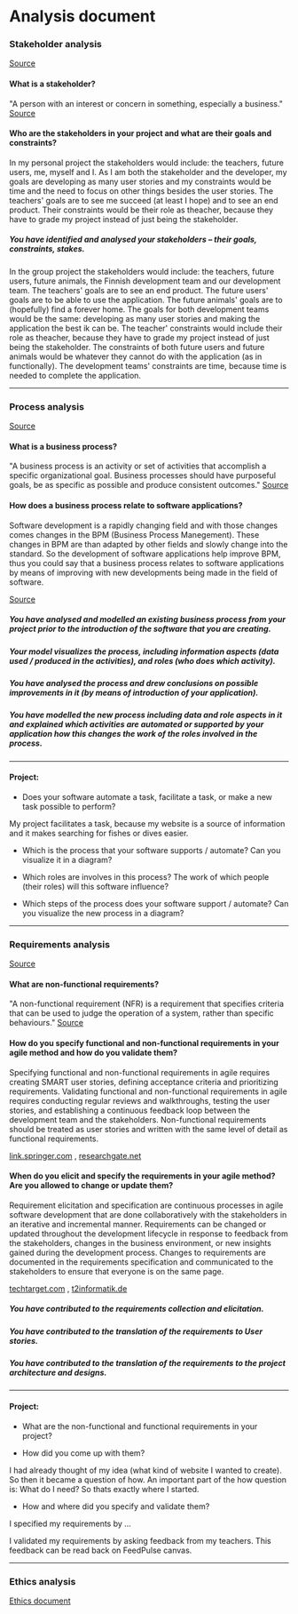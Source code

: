 # Analysis document
### Stakeholder analysis
[Source](https://fhict.instructure.com/courses/13025/pages/stakeholder-analysis-who-has-a-stake-in-the-project-and-in-the-software?module_item_id=916361)
#### What is a stakeholder?
"A person with an interest or concern in something, especially a business." [Source](https://languages.oup.com/google-dictionary-en/)

#### Who are the stakeholders in your project and what are their goals and constraints?
In my personal project the stakeholders would include: the teachers, future users, me, myself and I.
As I am both the stakeholder and the developer, my goals are developing as many user stories and my constraints would be time and the need to focus on other things besides the user stories.
The teachers' goals are to see me succeed (at least I hope) and to see an end product.
Their constraints would be their role as theacher, because they have to grade my project instead of just being the stakeholder.

##### You have identified and analysed your stakeholders – their goals, constraints, stakes.
In the group project the stakeholders would include: the teachers, future users, future animals, the Finnish development team and our development team.
The teachers' goals are to see an end product. The future users' goals are to be able to use the application. The future animals' goals are to (hopefully) find a forever home. The goals for both development teams would be the same: developing as many user stories and making the application the best ik can be.
The teacher' constraints would include their role as theacher, because they have to grade my project instead of just being the stakeholder. The constraints of both future users and future animals would be whatever they cannot do with the application (as in functionally). The development teams' constraints are time, because time is needed to complete the application.

------------------------------------------------------------------------------------------------------------------------------------------------------------------
### Process analysis
[Source](https://fhict.instructure.com/courses/13025/pages/process-analysis-which-processes-are-supported-by-your-software?module_item_id=916362)
#### What is a business process?
"A business process is an activity or set of activities that accomplish a specific organizational goal. 
Business processes should have purposeful goals, be as specific as possible and produce consistent outcomes."
[Source](https://www.techtarget.com/searchcio/definition/business-process)

#### How does a business process relate to software applications?
Software development is a rapidly changing field and with those changes comes changes in the BPM (Business Process Manegement).
These changes in BPM are than adapted by other fields and slowly change into the standard. 
So the development of software applications help improve BPM, thus you could say that a business process relates to software applications by means of improving with new developments being made in the field of software. 

[Source](https://itchronicles.com/business-process-management/business-process-management-in-software-companies/)

##### You have analysed and modelled an existing business process from your project prior to the introduction of the software that you are creating. 
##### Your model visualizes the process, including information aspects (data used / produced in the activities), and roles (who does which activity).
##### You have analysed the process and drew conclusions on possible improvements in it (by means of introduction of your application).
##### You have modelled the new process including data and role aspects in it and explained which activities are automated or supported by your application how this changes the work of the roles involved in the process.
------------------------------------------------------------------------------------------------------------------------------------------------------------------
#### Project:
* Does your software automate a task, facilitate a task, or make a new task possible to perform?

My project facilitates a task, because my website is a source of information and it makes searching for fishes or dives easier.

* Which is the process that your software supports / automate? Can you visualize it in a diagram?

* Which roles are involves in this process? The work of which people (their roles) will this software influence?

* Which steps of the process does your software support / automate? Can you visualize the new process in a diagram?
------------------------------------------------------------------------------------------------------------------------------------------------------------------
### Requirements analysis
[Source](https://fhict.instructure.com/courses/13025/pages/requirements-analysis-what-do-you-have-to-make?module_item_id=916363)
#### What are non-functional requirements?

"A non-functional requirement (NFR) is a requirement that specifies criteria that can be used to judge the operation of a system, rather than specific behaviours."
[Source](https://en.wikipedia.org/wiki/Non-functional_requirement)

#### How do you specify functional and non-functional requirements in your agile method and how do you validate them?
Specifying functional and non-functional requirements in agile requires creating SMART user stories, defining acceptance criteria and prioritizing requirements. Validating functional and non-functional requirements in agile requires conducting regular reviews and walkthroughs, testing the user stories, and establishing a continuous feedback loop between the development team and the stakeholders. 
Non-functional requirements should be treated as user stories and written with the same level of detail as functional requirements.

[link.springer.com](https://link.springer.com/chapter/10.1007/978-3-030-67084-9_6) ,
[researchgate.net](https://www.researchgate.net/publication/353752219_Managing_non-functional_requirements_in_agile_software_development)

#### When do you elicit and specify the requirements in your agile method? Are you allowed to change or update them?
Requirement elicitation and specification are continuous processes in agile software development that are done collaboratively with the stakeholders in an iterative and incremental manner. Requirements can be changed or updated throughout the development lifecycle in response to feedback from the stakeholders, changes in the business environment, or new insights gained during the development process. Changes to requirements are documented in the requirements specification and communicated to the stakeholders to ensure that everyone is on the same page.

[techtarget.com](https://www.techtarget.com/searchsoftwarequality/tip/7-techniques-for-better-Agile-requirements-gathering) ,
[t2informatik.de](https://t2informatik.de/en/blog/requirements-specifications-in-an-agile-environment/)

##### You have contributed to the requirements collection and elicitation.

##### You have contributed to the translation of the requirements to User stories.

##### You have contributed to the translation of the requirements to the project architecture and designs.
------------------------------------------------------------------------------------------------------------------------------------------------------------------
#### Project:
* What are the non-functional and functional requirements in your project?

* How did you come up with them?

I had already thought of my idea (what kind of website I wanted to create). So then it became a question of how. An important part of the how question is: What do I need? So thats exactly where I started.

* How and where did you specify and validate them?

I specified my requirements by ...

I validated my requirements by asking feedback from my teachers. This feedback can be read back on FeedPulse canvas. 

------------------------------------------------------------------------------------------------------------------------------------------------------------------
### Ethics analysis
[Ethics document](https://github.com/S3-Portfolio/General/blob/ff59881171e8ffb3f35be817bea1122dc8eff051/CulturalDifferencesEthics.md)
